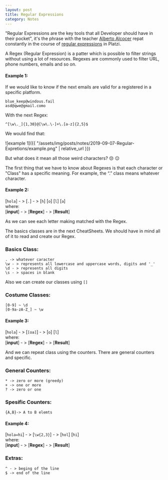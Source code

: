 ```yaml
---
layout: post
title: Regular Expressions
category: Notes
---
```


"Regular Expressions are the key tools that all Developer should have in their pocket", it's the phrase with the teacher [Alberto Alcocer](https://twitter.com/beco) repat constantly in the course of [regular expressions](https://platzi.com/clases/expresiones-regulares/) in Platzi.

A Regex (Regular Expression) is a patter which is possible to filter strings without using a lot of resources. Regexes are commonly used to filter URL, phone numbers, emails and so on.

#### Example 1:

If we would like to know if the next emails are valid for a registered in a specific platform.
```
blue_keep@windous.fail
asd@qwe@gmail.como
```
With the next Regex:
```
^[\w\._]{1,30}@[\w\.\-]+\.[a-z]{2,5}$
```
We would find that:

![example 1]({{ "/assets/img/posts/notes/2019-09-07-Regular-Expretions/example.png" | relative_url }})

But what does it mean all those weird characters? :unamused: :expressionless:

The first thing that we have to know about Regexes is that each character or "Class" has a specific meaning. For example, the “.” class means whatever character.

#### Example 2:

[`hola`] - >  [`.`] - >  [`h`] [`o`] [`l`] [`a`] \
where:\
[**input**] - > [**Regex**] - > [**Result**]

As we can see each letter making matched with the Regex.

The basics classes are in the next  CheatSheets. We should have in mind all of it to read and create our Regex.

### Basics Class:
```
. -> whatever caracter
\w - > represents all lowercase and uppercase words, digits and '_'
\d - > represents all digits
\s - > spaces in blank
```

Also we can create our classes using `[]` 
### Costume Classes:
``` 
[0-9] ~ \d
[0-9a-zA-Z_] ~ \w
```

#### Example 3:

[`hola`] - >  [`[oa]`] - >  [`o`] [`l`] \
where:\
[**input**] - > [**Regex**] - > [**Result**]

And we can repeat class using the counters. There are general counters and specific.
###  General Counters:
```
* -> zero or more (greedy)
+ -> one or more
? -> zero or one
```

###  Spesific Counters:
```
{A,B}-> A to B elemts
```
#### Example 4:

[`hola=hi`] - >  [`\w{2,3}`] - >  [`hol`] [`hi`] \
where:\
[**input**] - > [**Regex**] - > [**Result**]

###  Extras:
```
^ - > beging of the line
$ -> end of the line
```
<!--stackedit_data:
eyJoaXN0b3J5IjpbLTE0NzUyOTE2MjUsNTkyMDcyOTcsLTk2Nj
IwMDk2NywtMTg1NTE4NTU0OCwtNDI5NzQzODE3LC01MDc2OTY4
MDcsNjExMzYzMDA3LC0zNjA2ODY3ODUsLTEyMDgzMjI5MDMsNz
g5MDMyOCwzMTA4MzQ0NzksNDE5NjA0NjMsMTg5ODM1NDk4Nyw4
MjQ5NjcxODAsLTM1MzY5NTQ5NSwtNjA1MTE5MTA0XX0=
-->